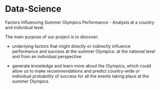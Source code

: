 # Data-Science
Factors Influencing Summer Olympics Performance - Analysis at a country and individual level.

The main purpose of our project is to discover:

- underlying factors that might directly or indirectly influence performance and success at the summer Olympics: at the national level and from an individual perspective.
  
- generate knowledge and learn more about the Olympics, which could allow us to make recommendations and predict country-wide or individual probability of success for all the events taking place at the summer Olympics.
